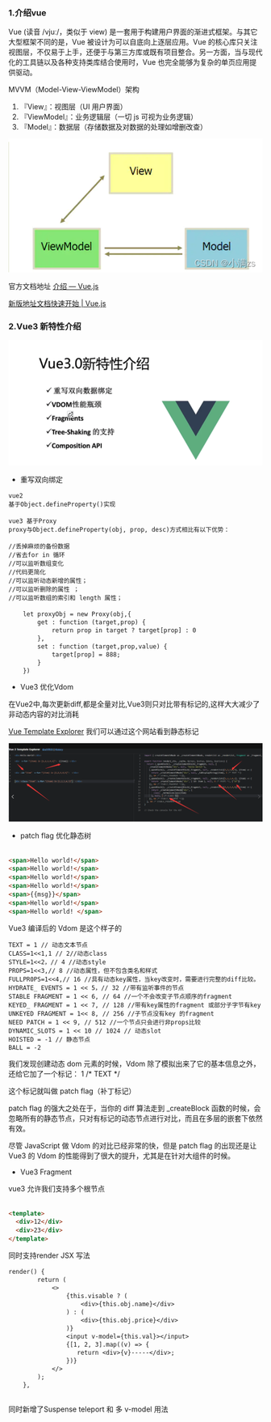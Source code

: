 [//]: # (### [视频教程]&#40;https://www.bilibili.com/video/BV1dS4y1y7vd/?spm_id_from=333.999.0.0&vd_source=7313597670b28c3c44c50e326d82d040&#41;)

### 1.介绍vue

Vue (读音 /vjuː/，类似于 view) 是一套用于构建用户界面的渐进式框架。与其它大型框架不同的是，Vue 被设计为可以自底向上逐层应用。Vue
的核心库只关注视图层，不仅易于上手，还便于与第三方库或既有项目整合。另一方面，当与现代化的工具链以及各种支持类库结合使用时，Vue
也完全能够为复杂的单页应用提供驱动。

MVVM（Model-View-ViewModel）架构

1. 『View』：视图层（UI 用户界面）
2. 『ViewModel』：业务逻辑层（一切 js 可视为业务逻辑）
3. 『Model』：数据层（存储数据及对数据的处理如增删改查）

<img src="./img/view-model.png" />

官方文档地址   [介绍 — Vue.js](https://cn.vuejs.org/v2/guide/#Vue-js-%E6%98%AF%E4%BB%80%E4%B9%88)

[新版地址文档快速开始 | Vue.js](https://staging-cn.vuejs.org/guide/quick-start.html)

### 2.Vue3 新特性介绍

<img src="./img/vue3-new-tx.png" />

- 重写双向绑定

```text
vue2
基于Object.defineProperty()实现
 
vue3 基于Proxy
proxy与Object.defineProperty(obj, prop, desc)方式相比有以下优势：
 
//丢掉麻烦的备份数据
//省去for in 循环
//可以监听数组变化
//代码更简化
//可以监听动态新增的属性；
//可以监听删除的属性 ；
//可以监听数组的索引和 length 属性；
 
    let proxyObj = new Proxy(obj,{
        get : function (target,prop) {
            return prop in target ? target[prop] : 0
        },
        set : function (target,prop,value) {
            target[prop] = 888;
        }
    })
```


- Vue3 优化Vdom

在Vue2中,每次更新diff,都是全量对比,Vue3则只对比带有标记的,这样大大减少了非动态内容的对比消耗

[Vue Template Explorer](https://vue-next-template-explorer.netlify.app/) 我们可以通过这个网站看到静态标记

<img src="./img/VueTemplateExplorer.png" />

- patch flag 优化静态树

```html

<span>Hello world!</span>
<span>Hello world!</span>
<span>Hello world!</span>
<span>Hello world!</span>
<span>{{msg}}</span>
<span>Hello world!</span>
<span>Hello world! </span>
```

Vue3 编译后的 Vdom 是这个样子的

```text
TEXT = 1 // 动态文本节点
CLASS=1<<1,1 // 2//动态class
STYLE=1<<2，// 4 //动态style
PROPS=1<<3,// 8 //动态属性，但不包含类名和样式
FULLPR0PS=1<<4,// 16 //具有动态key属性，当key改变时，需要进行完整的diff比较。
HYDRATE_ EVENTS = 1 << 5，// 32 //带有监听事件的节点
STABLE FRAGMENT = 1 << 6, // 64 //一个不会改变子节点顺序的fragment
KEYED_ FRAGMENT = 1 << 7, // 128 //带有key属性的fragment 或部分子字节有key
UNKEYED FRAGMENT = 1<< 8, // 256 //子节点没有key 的fragment
NEED PATCH = 1 << 9, // 512 //一个节点只会进行非props比较
DYNAMIC_SLOTS = 1 << 10 // 1024 // 动态slot
HOISTED = -1 // 静态节点
BALL = -2
```
我们发现创建动态 dom 元素的时候，Vdom 除了模拟出来了它的基本信息之外，还给它加了一个标记： 1 /* TEXT */

这个标记就叫做 patch flag（补丁标记）

patch flag 的强大之处在于，当你的 diff 算法走到 _createBlock 函数的时候，会忽略所有的静态节点，只对有标记的动态节点进行对比，而且在多层的嵌套下依然有效。

尽管 JavaScript 做 Vdom 的对比已经非常的快，但是 patch flag 的出现还是让 Vue3 的 Vdom 的性能得到了很大的提升，尤其是在针对大组件的时候。

- Vue3 Fragment

vue3 允许我们支持多个根节点

```html
 
<template>
  <div>12</div>
  <div>23</div>
</template>
```
同时支持render JSX 写法

```text
render() {
        return (
            <>
                {this.visable ? (
                    <div>{this.obj.name}</div>
                ) : (
                    <div>{this.obj.price}</div>
                )}
                <input v-model={this.val}></input>
                {[1, 2, 3].map((v) => {
                   return <div>{v}-----</div>;
                })}
            </>
        );
    },
 
```
同时新增了Suspense teleport  和  多 v-model 用法

